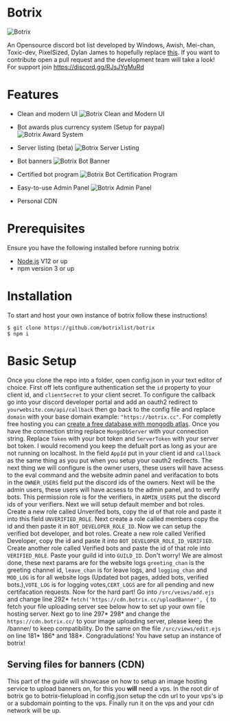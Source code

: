 # Botrix

![Botrix](https://cdn.discordapp.com/attachments/747602999035166810/757838697080160356/logo_wo_background.png)

An Opensource discord bot list developed by Windows, Awish, Mei-chan, Toxic-dev, PixelSized, Dylan James to hopefully replace [this](https://github.com/Sank6/Discord-Bot-List). If you want to contribute open a pull request and the development team will take a look! For support join https://discord.gg/RJsJYgMuRd

# Features

- Clean and modern UI
![Botrix Clean and Modern UI](https://i.imgur.com/AK1cTYv.png)

- Bot awards plus currency system (Setup for paypal)
![Botrix Award System](https://i.imgur.com/1fqoGsm.png)

- Server listing (beta)
![Botrix Server Listing](https://i.imgur.com/OyFsH6d.png)

- Bot banners
![Botrix Bot Banner](https://i.imgur.com/hgTJhGi.png)

- Certified bot program
![Botrix Bot Certification Program](https://i.imgur.com/xYmHg6k.png)

- Easy-to-use Admin Panel
![Botrix Admin Panel](https://i.imgur.com/RazPeYV.png)

- Personal CDN

# Prerequisites

Ensure you have the following installed before running botrix

- [Node.js](https://nodejs.org/en/) V12 or up
- npm version 3 or up

# Installation

To start and host your own instance of botrix follow these instructions!

```
$ git clone https://github.com/botrixlist/botrix
$ npm i
```

# Basic Setup

Once you clone the repo into a folder, open config.json in your text editor of choice.
First off lets configure authentication set the `id` property to your client id, and `clientSecret` to your client secret.
To configure the callback go into your discord developer portal and add an oauth2 redirect to `yourwebsite.com/api/callback` then go back to the config file and replace `domain` with your base domain example: `"https://botrix.cc"`. For completly free hosting you can [create a free database with mongodb atlas](https://www.mongodb.com/try). Once you have the connection string replace `MongoDbServer` with your connection string. Replace `Token` with your bot token and `ServerToken` with your server bot token. I would recomend you keep the defualt port as long as your are not running on localhost. In the field `AppId` put in your client id and `callback` as the same thing as you put when you setup your oauth2 redirects.
The next thing we will configure is the owner users, these users will have acsess to the eval command and the website admin panel and verifacation to bots in the `OWNER_USERS` field put the discord ids of the owners. Next will be the admin users, these users will have acsess to the admin panel, and to verify bots. This permission role is for the verifiers, in `ADMIN_USERS` put the discord ids of your verifiers. Next we will setup default member and bot roles. Create a new role called Unverifed bots, copy the id of that role and paste it into this field `UNVERIFIED_ROLE`. Next create a role called members copy the id and then paste it in `BOT_DEVELOPER_ROLE_ID`. Now we can setup the verified bot developer, and bot roles. Create a new role called Verified Developer, copy the id and paste it into `BOT_DEVELOPER_ROLE_ID_VERIFIED`. Create another role called Verified bots and paste the id of that role into `VERIFIED_ROLE`. Paste your guild id into `GUILD_ID`. Don't worry! We are almost done, these next params are for the website logs `greeting_chan` is the greeting channel id, `leave_chan` is for leave logs, and `logging_chan` and `MOD_LOG` is for all website logs (Updated bot pages, added bots, verified bots.),`VOTE_LOG` is for logging votes,`CERT_LOGS` are for all pending and new certifacation requests. Now for the hard part! Go into `/src/veiws/add.ejs` and change line 292* `fetch('https://cdn.botrix.cc/uploadBanner', {` to fetch your file uploading server see below how to set up your own file hosting server. Next go to line 297* 298\* and change the `https://cdn.botrix.cc/` to your image uploading server, please keep the /banner/ to keep compatibility. Do the same on the file `/src/views/edit.ejs` on line 181\* 186\* and 188\*. Congradulations! You have setup an instance of botrix!

## Serving files for banners (CDN)

This part of the guide will showcase on how to setup an image hosting service to upload banners on, for this you **will** need a vps. In the root dir of botrix go to botrix-fielupload
in config.json setup the cdn url to your vps's ip or a subdomain pointing to the vps. Finally run it on the vps and your cdn network will be up.
